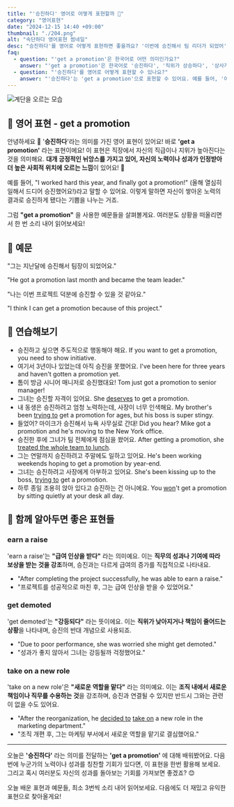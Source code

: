 ```yaml
---
title: "'승진하다' 영어로 어떻게 표현할까 🎉"
category: "영어표현"
date: "2024-12-15 14:40 +09:00"
thumbnail: "./204.png"
alt: "속단하다 영어표현 썸네일"
desc: "승진하다'를 영어로 어떻게 표현하면 좋을까요? '이번에 승진해서 팀 리더가 되었어', '그는 열심히 일해서 직위가 상승했어', '승진해서 정말 기뻐' 등을 영어로 표현하는 법을 배워봅시다. 다양한 예문을 통해서 연습하고 본인의 표현으로 만들어 보세요."
faq:
  - question: "'get a promotion'은 한국어로 어떤 의미인가요?"
    answer: "'get a promotion'은 한국어로 '승진하다', '직위가 상승하다', '상사가 나를 높여주다' 등으로 번역될 수 있습니다. 주로 직장에서 더 높은 직책으로 올라가는 상황을 나타낼 때 사용합니다."
  - question: "'승진하다'를 영어로 어떻게 표현할 수 있나요?"
    answer: "'승진하다'는 'get a promotion'으로 표현할 수 있어요. 예를 들어, '이번에 승진해서 팀 리더가 되었어'는 'I got a promotion and became the team leader'로 말할 수 있어요."
---
```


![계단을 오르는 모습](./204-1.jpg)

## 🌟 영어 표현 - get a promotion

안녕하세요 👋 '**승진하다**'라는 의미를 가진 영어 표현이 있어요! 바로 **'get a promotion'** 라는 표현이에요! 이 표현은 직장에서 자신의 직급이나 지위가 높아진다는 것을 의미해요. **대개 긍정적인 뉘앙스를 가지고 있어, 자신의 노력이나 성과가 인정받아 더 높은 사회적 위치에 오르는 느낌**이 있어요! 🎉

예를 들어, "I worked hard this year, and finally got a promotion!" (올해 열심히 일해서 드디어 승진했어요!)라고 말할 수 있어요. 이렇게 말하면 자신이 쌓아온 노력의 결과로 승진하게 됐다는 기쁨을 나누는 거죠.

그럼 **"get a promotion"** 을 사용한 예문들을 살펴볼게요. 여러분도 상황을 떠올리면서 한 번 소리 내어 읽어보세요!

## 📖 예문

"그는 지난달에 승진해서 팀장이 되었어요."

"He got a promotion last month and became the team leader."

"나는 이번 프로젝트 덕분에 승진할 수 있을 것 같아요."

"I think I can get a promotion because of this project."

## 💬 연습해보기

<ul data-interactive-list>
  <li data-interactive-item>
    <span data-toggler>승진하고 싶으면 주도적으로 행동해야 해요.</span>
    <span data-answer>If you want to get a promotion, you need to show initiative.</span>
  </li>
  <li data-interactive-item>
    <span data-toggler>여기서 3년이나 있었는데 아직 승진을 못했어요.</span>
    <span data-answer>I've been here for three years and haven't gotten a promotion yet.</span>
  </li>
  <li data-interactive-item>
    <span data-toggler>톰이 방금 시니어 매니저로 승진했대요!</span>
    <span data-answer>Tom just got a promotion to senior manager!</span>
  </li>
  <li data-interactive-item>
    <span data-toggler>그녀는 승진할 자격이 있어요.</span>
    <span data-answer>She <a href="/blog/in-english/206.deserve-it/">deserves</a> to get a promotion.</span>
  </li>
  <li data-interactive-item>
    <span data-toggler>내 동생은 승진하려고 엄청 노력하는데, 사장이 너무 인색해요.</span>
    <span data-answer>My brother's been <a href="/blog/in-english/117.try-to/">trying to</a> get a promotion for ages, but his boss is super stingy.</span>
  </li>
  <li data-interactive-item>
    <span data-toggler>들었어? 마이크가 승진해서 뉴욕 사무실로 간대!</span>
    <span data-answer>Did you hear? Mike got a promotion and he's moving to the New York office.</span>
  </li>
  <li data-interactive-item>
    <span data-toggler>승진한 후에 그녀가 팀 전체에게 점심을 쐈어요.</span>
    <span data-answer>After getting a promotion, she <a href="/blog/in-english/095.treat-someone/">treated the whole team to lunch</a>.</span>
  </li>
  <li data-interactive-item>
    <span data-toggler>그는 연말까지 승진하려고 주말에도 일하고 있어요.</span>
    <span data-answer>He's been working weekends hoping to get a promotion by year-end.</span>
  </li>
  <li data-interactive-item>
    <span data-toggler>그녀는 승진하려고 사장에게 아부하고 있어요.</span>
    <span data-answer>She's been kissing up to the boss, <a href="/blog/in-english/117.try-to/">trying to</a> get a promotion.</span>
  </li>
  <li data-interactive-item>
    <span data-toggler>하루 종일 조용히 앉아 있다고 승진하는 건 아니에요.</span>
    <span data-answer>You <a href="/blog/in-english/456.win/">won</a>'t get a promotion by sitting quietly at your desk all day.</span>
  </li>
</ul>

## 🤝 함께 알아두면 좋은 표현들

### earn a raise

'earn a raise'는 **"급여 인상을 받다"** 라는 의미예요. 이는 **직무의 성과나 기여에 따라 보상을 받는 것을 강조**하며, 승진과는 다르게 급여의 증가를 직접적으로 나타내요.

- "After completing the project successfully, he was able to earn a raise."
- "프로젝트를 성공적으로 마친 후, 그는 급여 인상을 받을 수 있었어요."

### get demoted

'get demoted'는 **"강등되다"** 라는 뜻이에요. 이는 **직위가 낮아지거나 책임이 줄어드는 상황**을 나타내며, 승진의 반대 개념으로 사용되죠.

- "Due to poor performance, she was worried she might get demoted."
- "성과가 좋지 않아서 그녀는 강등될까 걱정했어요."

### take on a new role

'take on a new role'은 **"새로운 역할을 맡다"** 라는 의미예요. 이는 **조직 내에서 새로운 책임이나 직무를 수용하는 것**을 강조하며, 승진과 연결될 수 있지만 반드시 그와는 관련이 없을 수도 있어요.

- "After the reorganization, he [decided to](/blog/in-english/062.decide-to/) [take on](/blog/vocab-1/033.take-on/) a new role in the marketing department."
- "조직 개편 후, 그는 마케팅 부서에서 새로운 역할을 맡기로 결심했어요."

---

오늘은 **'승진하다'** 라는 의미를 전달하는 **'get a promotion'** 에 대해 배워봤어요. 다음번에 누군가의 노력이나 성과를 칭찬할 기회가 있다면, 이 표현을 한번 활용해 보세요. 그리고 혹시 여러분도 자신의 성과를 돌아보는 기회를 가져보면 좋겠죠? 😊

오늘 배운 표현과 예문들, 최소 3번씩 소리 내어 읽어보세요. 다음에도 더 재밌고 유익한 표현으로 찾아올게요!
